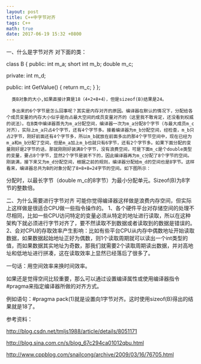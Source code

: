 ```yaml
---
layout: post
title: C++中字节对齐
tags: C++
math: true
date: 2017-06-19 15:32 +0800
---
```


一、什么是字节对齐
对下面的类：

class B {
 public:
  int m_a;
  short int m_b;
  double m_c;
 
 private:
  int m_d;
 
 public:
  int GetValue() { return m_c; }
};
 

      类B对象的大小,如果直接计算是18（4+2+8+4），但是sizeof(B)结果是24。

      多出来的6个字节是怎么回事呢？其实是内存对齐的原因。编译器在默认的情况下，分配给各个成员变量的内存大小似乎是向占最大空间的成员变量对齐的（这里我不敢肯定，还没看到权威的说法）。在B类中编译器首先为m_a分配空间，编译器一次为m_a分配8个字节（与最大成员m_c对齐），实际上m_a只占4个字节，还有4个字节多。接着编译器为m_b分配空间，经检查，m_b只占2字节，刚好前面还有4个字节多，所以m_b就放在前面多出的那4个字节空间中，现在已经为m_a和m_b分配了空间，但是m_a加上m_b也就只有6字节，还有2个字节多。如果下面分配的变量刚好是2字节的话，那就刚刚好装满8个字节，没有浪费空间，可是下面m_c是个double类型的变量，要占8个字节，显然2个字节是装不下的，因此编译器再为m_c分配了8个字节的空间。刚装满，接下来又为m_d分配空间，根据之前的规则，编译器分配给m_d的空间也是8字节。这样看来，编译器总共为B的对象分配了8+8+8=24字节的空间。如下图所示：



分配时，以最长字节（double m_c的8字节）为最小分配单元。Sizeof(B)为8字节的整数倍。

 

二、为什么需要进行字节对齐
可能你觉得编译器这样做是浪费内存空间，但实际上这样做是很适合CPU做一些指令操作的。
1、各个硬件平台对存储空间的处理不尽相同，比如一些CPU访问特定的变量必须从特定的地址进行读取，所以在这种架构下就必须进行字节对齐了，要不然读取不到数据或者读取到的数据是错误的。
2、会对CPU的存取效率产生影响：比如有些平台CPU从内存中偶数地址开始读取数据，如果数据起始地址正好为偶数，则1个读取周期就可以读出一个int类型的值，而如果数据其实地址为奇数，那我们就需要2个读取周期读出数据，并对高地址和低地址进行拼凑，这在读取效率上显然已经落后了很多了。

一句话：用空间效率来换时间效率。

如果还是觉得空间比较重要，那么可以通过设置编译属性或使用编译器指令#pragma来指定编译器所做的对齐方式。

例如语句：#pragma pack(1)就是设置向1字节对齐。这时使用sizeof(B)得出的结果就是18了。

参考资料：

http://blog.csdn.net/tmljs1988/article/details/8051171

http://blog.sina.com.cn/s/blog_67c294ca01012qbu.html

http://www.cppblog.com/snailcong/archive/2009/03/16/76705.html
